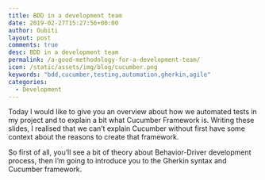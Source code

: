 ```yaml
---
title: BDD in a development team
date: 2019-02-27T15:27:56+00:00
author: Oubiti
layout: post
comments: true
desc: BDD in a development team
permalink: /a-good-methodology-for-a-development-team/
icon: /static/assets/img/blog/cucumber.png
keywords: "bdd,cucumber,testing,automation,gherkin,agile"
categories:
  - Development
---
```

Today I would like to give you an overview about how we automated tests in my project and to explain a bit what Cucumber Framework is. Writing these slides, I realised that we can&#8217;t explain Cucumber without first have some context about the reasons to create that framework.

So first of all, you&#8217;ll see a bit of theory about Behavior-Driver development process, then I&#8217;m going to introduce you to the Gherkin syntax and Cucumber framework.

<object data="/static/assets/img/blog/BDD@SUSEManager.pdf#view=FitH" width="100%" height="550px" type='application/pdf'></object>
